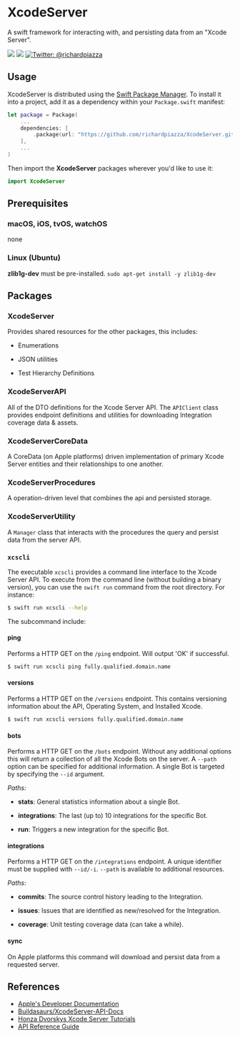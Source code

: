 # XcodeServer

A swift framework for interacting with, and persisting data from an "Xcode Server".

<p>
    <img src="https://github.com/richardpiazza/XcodeServer/workflows/Swift/badge.svg?branch=main" />
    <img src="https://img.shields.io/badge/Swift-5.2-orange.svg" />
    <a href="https://twitter.com/richardpiazza">
        <img src="https://img.shields.io/badge/twitter-@richardpiazza-blue.svg?style=flat" alt="Twitter: @richardpiazza" />
    </a>
</p>

## Usage

XcodeServer is distributed using the [Swift Package Manager](https://swift.org/package-manager). To install it into a project, add it as a 
dependency within your `Package.swift` manifest:

```swift
let package = Package(
    ...
    dependencies: [
        .package(url: "https://github.com/richardpiazza/XcodeServer.git", .upToNextMinor(from: "1.1.0")
    ],
    ...
)
```

Then import the **XcodeServer** packages wherever you'd like to use it:

```swift
import XcodeServer
```

## Prerequisites

### macOS, iOS, tvOS, watchOS

none

### Linux (Ubuntu)

**zlib1g-dev** must be pre-installed.
`sudo apt-get install -y zlib1g-dev`

## Packages

### XcodeServer

Provides shared resources for the other packages, this includes:

* Enumerations

* JSON utilities

* Test Hierarchy Definitions

### XcodeServerAPI

All of the DTO definitions for the Xcode Server API. The `APIClient` class provides endpoint definitions and utilities for downloading 
Integration coverage data & assets.

### XcodeServerCoreData

A CoreData (on Apple platforms) driven implementation of primary Xcode Server entities and their relationships to one another.

### XcodeServerProcedures

A operation-driven level that combines the api and persisted storage.

### XcodeServerUtility

A `Manager` class that interacts with the procedures the query and persist data from the server API.

### `xcscli`

The executable `xcscli` provides a command line interface to the Xcode Server API. To execute from the command line (without building a 
binary version), you can use the `swift run` command from the root directory. For instance:

```bash
$ swift run xcscli --help
```

The subcommand include:

#### ping

Performs a HTTP GET on the `/ping` endpoint. Will output 'OK' if successful.

```bash
$ swift run xcscli ping fully.qualified.domain.name
```

#### versions

Performs a HTTP GET on the `/versions` endpoint. This contains versioning information about the API, Operating System, and Installed 
Xcode.

```bash
$ swift run xcscli versions fully.qualified.domain.name
```

#### bots

Performs a HTTP GET on the `/bots` endpoint. Without any additional options this will return a collection of all the Xcode Bots on the 
server. A `--path` option can be specified for additional information. A single Bot is targeted by specifying the `--id` argument.

*Paths:*

* **stats**: General statistics information about a single Bot.

* **integrations**: The last (up to) 10 integrations for the specific Bot.

* **run**: Triggers a new integration for the specific Bot.

#### integrations

Performs a HTTP GET on the `/integrations` endpoint. A unique identifier must be supplied with `--id/-i`. `--path` is available to 
additional resources.

*Paths*:

* **commits**: The source control history leading to the Integration.

* **issues**: Issues that are identified as new/resolved for the Integration.

* **coverage**: Unit testing coverage data (can take a while).

#### sync

On Apple platforms this command will download and persist data from a requested server.

## References

* [Apple's Developer Documentation](https://developer.apple.com/library/archive/documentation/Xcode/Conceptual/XcodeServerAPIReference/index.html)
* [Buildasaurs/XcodeServer-API-Docs](https://github.com/buildasaurs/XcodeServer-API-Docs)
* [Honza Dvorskys Xcode Server Tutorials](https://honzadvorsky.com/pages/xcode_server_tutorials/)
* [API Reference Guide](Documentation/XcodeServerAPIReference.md)

